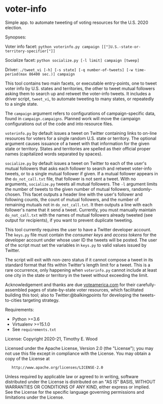 # voter-info
Simple app. to automate tweeting of voting resources for the U.S. 2020 election.

Synopses:

Voter info facet:
`python voterinfo.py campaign [["]U.S.-state-or-territory-specifier["]]`

Socialize facet:
`python socialize.py [-l limit] campaign [tweep]`

Driver:
`./tweet_vi [-h] [-s state] [-q number-of-tweets] [-w time-period(max 86400 sec.)] campaign`

This tool contains two main facets, or executable entry-points, one to tweet voter info by U.S. states and territories,
the other to tweet mutual followers asking them to search up and retweet the voter-info tweets.  It includes a
driver script, `tweet_vi`, to automate tweeting to many states, or repeatedly to a single state.

The `campaign` argument refers to configurations of campaign-specific data, found in `campaign.campaigns`.
Planned work will move the campaign configurations out of the code and into resource files.

`voterinfo.py` by default issues a tweet on Twitter containing
links to on-line resources for voters for a single random U.S. state or territory.
The optional argument causes issuance of a tweet with that information for the given state or territory.
States and territories are spelled as their official proper names (capitalized words separated by spaces).

`socialize.py` by default issues a tweet on Twitter to each of the user's mutual followers that asks each follower
to search and retweet voter-info tweets, or to a single mutual follower if given.  If a mutual follower appears in
the `do_not_call.txt` file, that follower is not sent a tweet.  With no arguments, `socialize.py` tweets all mutual
followers.  The `-l` argument limits the number of tweets to the given number of mutual followers, randomly-chosen.
This facet outputs a header line with the user's follower and following counts, the count of mutual followers,
and the number of remaining mutuals not in `do_not_call.txt`.  It then outputs a line with each follower's name
that it send a tweet.  Currently, you must manually maintain `do_not_call.txt` with the names of mutual followers
already tweeted (see output for recipients), if you want to prevent duplicate tweeting.

This tool currently requires the user to have a Twitter developer account.
The `keys.py` file must contain the _consumer keys_ and _access tokens_ for the developer account under
whose user ID the tweets will be posted. The user of the script must set the variables in `keys.py`
to valid values issued by Twitter.

The script will exit with non-zero status if it cannot compose a tweet in its standard format
that fits within Twitter's length limit for a tweet.  This is a rare occurrence, only happening when
`voterinfo.py` cannot include at least one city in the state or territory in the tweet without exceeding the limit.

Acknowledgement and thanks are due [voteamerica.com](https://voteamerica.com) for their carefully-assembled
pages of state-by-state voter resources, which facilitated building this tool; also to Twitter:@balkingpoints for
developing the tweets-to-cities targeting strategy.

Requirements:  
- Python >=3.6
- Virtualenv >=15.1.0
- See `requirements.txt`

License:
   Copyright 2020-21, Timothy E. Wood

   Licensed under the Apache License, Version 2.0 (the "License");
   you may not use this file except in compliance with the License.
   You may obtain a copy of the License at

       http://www.apache.org/licenses/LICENSE-2.0

   Unless required by applicable law or agreed to in writing, software
   distributed under the License is distributed on an "AS IS" BASIS,
   WITHOUT WARRANTIES OR CONDITIONS OF ANY KIND, either express or implied.
   See the License for the specific language governing permissions and
   limitations under the License.
